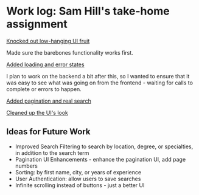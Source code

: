 # Work log: Sam Hill's take-home assignment

[Knocked out low-hanging UI fruit](https://github.com/samjhill/solace/pull/1)

Made sure the barebones functionality works first.

[Added loading and error states](https://github.com/samjhill/solace/pull/2)

I plan to work on the backend a bit after this, so I wanted to ensure that it was easy to see what was going on from the frontend - waiting for calls to complete or errors to happen.

[Added pagination and real search](https://github.com/samjhill/solace/pull/3)

[Cleaned up the UI's look](https://github.com/samjhill/solace/pull/4)

## Ideas for Future Work

* Improved Search Filtering to search by location, degree, or specialties, in addition to the search term
* Pagination UI Enhancements - enhance the pagination UI, add page numbers
* Sorting: by first name, city, or years of experience
* User Authentication: allow users to save searches
* Infinite scrolling instead of buttons - just a better UI